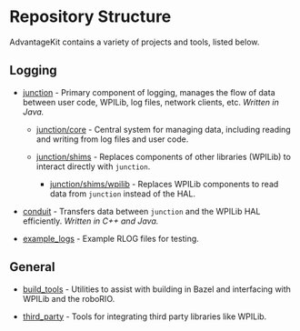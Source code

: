 # Repository Structure

AdvantageKit contains a variety of projects and tools, listed below.

## Logging

* [junction](/junction) - Primary component of logging, manages the flow of data between user code, WPILib, log files, network clients, etc. *Written in Java.*

  * [junction/core](/junction/core) - Central system for managing data, including reading and writing from log files and user code.

  * [junction/shims](/junction/shims) - Replaces components of other libraries (WPILib) to interact directly with `junction`.

    * [junction/shims/wpilib](/junction/shims/wpilib) - Replaces WPILib components to read data from `junction` instead of the HAL.

* [conduit](/conduit) - Transfers data between `junction` and the WPILib HAL efficiently. *Written in C++ and Java.*

* [example_logs](/example_logs) - Example RLOG files for testing.

## General

* [build_tools](/build_tools) - Utilities to assist with building in Bazel and interfacing with WPILib and the roboRIO.

* [third_party](/third_party) - Tools for integrating third party libraries like WPILib.